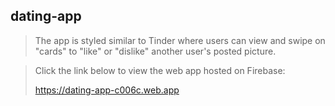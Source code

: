 <h2>dating-app</h2>

>The app is styled similar to Tinder where users can view 
> and swipe on "cards" to "like" or "dislike" another user's posted
> picture.</br>


>Click the link below to view the web app hosted on Firebase:
> 
> https://dating-app-c006c.web.app
